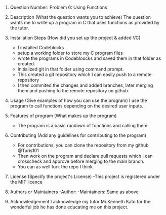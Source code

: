 1. Question Number: 
    Problem 6: Using Functions

2. Description (What the question wants you to achieve)
    The question wants me to write up a program in C that uses functions as provided by the tutor.

3. Installation Steps (How did you set up the project & added VC)
    - I installed Codeblocks
    - setup a working folder to store my C program files
    - wrote the programs in Codebloocks and saved them in that folder as created.
    - initialized git in that folder using command prompt.
    - This created a git repository which I can easily push to a remote repository
    - I then commited the changes and added branches, later merging them and pushing to the remote repository on github.

4. Usage (Give examples of how you can use the program)
    I use the program to call functions depending on the desired user inputs.

5. Features of program (What makes up the program)
    - The program is a basic rundown of functions and calling them.

6. Contributing (Add any guidelines for contributing to the program)
    - For contributions, you can clone the repository from my github @Turis101
    - Then work on the program and declare pull requests which I can crosscheck and approve before merging to the main branch.
    - You can as well fork the repo I think.

7. License (Specify the project's License)
    -This project is registered under the MIT licence

8. Authors or Maintainers
    -Author: <Jesse Turinawe>
    -Maintainers: Same as above

9. Acknowledgement
    I acknowledge my tutor Mr.Kenneth Kato for the wonderful job he has done educating me on this project.